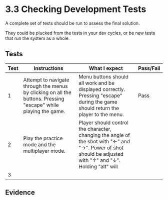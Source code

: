 # 3.3 Checking Development Tests

A complete set of tests should be run to assess the final solution.

They could be plucked from the tests in your dev cycles, or be new tests that run the system as a whole.

## Tests

| Test | Instructions                                                                                                    | What I expect                                                                                                                                                | Pass/Fail |
| ---- | --------------------------------------------------------------------------------------------------------------- | ------------------------------------------------------------------------------------------------------------------------------------------------------------ | --------- |
| 1    | Attempt to navigate through the menus by clicking on all the buttons. Pressing "escape" while playing the game. | Menu buttons should all work and be displayed correctly. Pressing "escape" during the game should return the player to the menu.                             | Pass      |
| 2    | Play the practice mode and the multiplayer mode.                                                                | Player should control the character, changing the angle of the shot with "←" and "→". Power of shot should be adjusted with "↑" and "↓". Holding "alt" will  |           |
| 3    |                                                                                                                 |                                                                                                                                                              |           |

## Evidence
